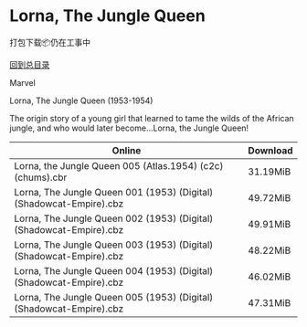 # Lorna, The Jungle Queen

打包下载📦仍在工事中

[回到总目录](/Catalogs.md)

Marvel

Lorna, The Jungle Queen (1953-1954)

The origin story of a young girl that learned to tame the wilds of the African jungle, and who would later become...Lorna, the Jungle Queen!





Online | Download
--- | ---
Lorna, the Jungle Queen 005 (Atlas.1954) (c2c) (chums).cbr | 31.19MiB
Lorna, The Jungle Queen 001 (1953) (Digital) (Shadowcat-Empire).cbz | 49.72MiB
Lorna, The Jungle Queen 002 (1953) (Digital) (Shadowcat-Empire).cbz | 49.91MiB
Lorna, The Jungle Queen 003 (1953) (Digital) (Shadowcat-Empire).cbz | 48.22MiB
Lorna, The Jungle Queen 004 (1953) (Digital) (Shadowcat-Empire).cbz | 46.02MiB
Lorna, The Jungle Queen 005 (1953) (Digital) (Shadowcat-Empire).cbz | 47.31MiB